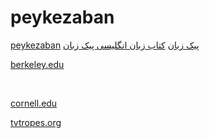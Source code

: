 # peykezaban

<a href="https://sites.google.com/view/peykezaban/home">peykezaban</a>
<a href="https://peykezaban.com/">پیک زبان</a>
<a href="https://xmlp.search.yahoo.com/mobile/s?p=https://peykezaban.com/product-category/english/&amp;guccounter=1">کتاب زبان انگلیسی پیک زبان</a>
&nbsp;

<a href="https://pb.lib.berkeley.edu/xtf/servlet/org.cdlib.xtf.dynaXML.DynaXML?source=/BITAGAP/Display/9775BITAGAP.Work.xml&amp;style=Work.xsl&amp;gobk=https://peykezaban.com/">berkeley.edu</a>

&nbsp;
&nbsp;

<a href="https://yambase-test.sgn.cornell.edu/forum/add_post.pl?page_type=stock&amp;page_object_id=89665&amp;refering_page=https://peykezaban.com/">cornell.edu</a>
&nbsp;

<a href="https://tvtropes.org/pmwiki/no_outbounds.php?o=https://peykezaban.com/">tvtropes.org</a>
